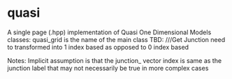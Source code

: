 # quasi
A single page (.hpp) implementation of  Quasi One Dimensional Models
classes:
  quasi_grid is the name  of the main class
  TBD:
///Get Junction need to transformed into 1 index based as opposed to 0 index based


  Notes:
    Implicit assumption is that the junction_ vector index is same as the junction label that may not necessarily be true in more complex cases
